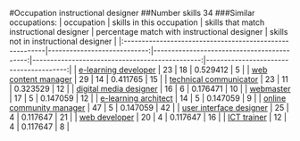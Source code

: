 #Occupation instructional designer
##Number skills 34
###Similar occupations:
| occupation                                              |   skills in this occupation |   skills that match instructional designer |   percentage match with instructional designer |   skills not in instructional designer |
|:--------------------------------------------------------|----------------------------:|-------------------------------------------:|-----------------------------------------------:|---------------------------------------:|
| [e-learning developer](e-learning_developer.md)         |                          23 |                                         18 |                                       0.529412 |                                      5 |
| [web content manager](web_content_manager.md)           |                          29 |                                         14 |                                       0.411765 |                                     15 |
| [technical communicator](technical_communicator.md)     |                          23 |                                         11 |                                       0.323529 |                                     12 |
| [digital media designer](digital_media_designer.md)     |                          16 |                                          6 |                                       0.176471 |                                     10 |
| [webmaster](webmaster.md)                               |                          17 |                                          5 |                                       0.147059 |                                     12 |
| [e-learning architect](e-learning_architect.md)         |                          14 |                                          5 |                                       0.147059 |                                      9 |
| [online community manager](online_community_manager.md) |                          47 |                                          5 |                                       0.147059 |                                     42 |
| [user interface designer](user_interface_designer.md)   |                          25 |                                          4 |                                       0.117647 |                                     21 |
| [web developer](web_developer.md)                       |                          20 |                                          4 |                                       0.117647 |                                     16 |
| [ICT trainer](ICT_trainer.md)                           |                          12 |                                          4 |                                       0.117647 |                                      8 |
